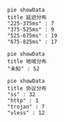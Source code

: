 
```mermaid
pie showData
title 延迟分布
"225-375ms" : 7
"375-525ms" : 9
"525-675ms" : 19
"675-825ms" : 17
```
```mermaid
pie showData
title 地域分布
"未知" : 52
```
```mermaid
pie showData
title 协议分布
"ss" : 32
"http" : 1
"trojan" : 7
"vless" : 12
```